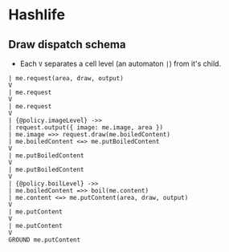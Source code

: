 # Hashlife

## Draw dispatch schema

- Each `V` separates a cell level (an automaton `|`) from it's child.

```
| me.request(area, draw, output)
V
| me.request
V
| me.request
V
| {@policy.imageLevel} ->>
| request.output({ image: me.image, area })
| me.image =>> request.draw(me.boiledContent)
| me.boiledContent <=> me.putBoiledContent
V
| me.putBoiledContent
V
| me.putBoiledContent
V
| {@policy.boilLevel} ->>
| me.boiledContent =>> boil(me.content)
| me.content <=> me.putContent(area, draw, output)
V
| me.putContent
V
| me.putContent
V
GROUND me.putContent
```
